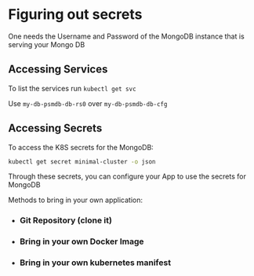 # Figuring out secrets

One needs the Username and Password of the MongoDB instance that is serving your Mongo DB

## Accessing Services

To list the services run `kubectl get svc`

Use `my-db-psmdb-db-rs0` over `my-db-psmdb-db-cfg`

## Accessing Secrets

To access the K8S secrets for the MongoDB:

```sh
kubectl get secret minimal-cluster -o json
```

Through these secrets, you can configure your App to use the secrets for MongoDB

Methods to bring in your own application:

- ### Git Repository (clone it)

- ### Bring in your own Docker Image

- ### Bring in your own kubernetes manifest
